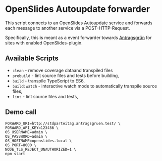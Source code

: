 # OpenSlides Autoupdate forwarder

This script connects to an OpenSlides Autoupdate service and forwards each message to another service via a POST-HTTP-Request. 

Specifically, this is meant as a event forwarder towards [Antragsgrün](https://github.com/CatoTH/antragsgruen) for sites with enabled OpenSlides-plugin.

## Available Scripts

- `clean` - remove coverage dataand transpiled files
- `prebuild` - lint source files and tests before building,
- `build` - transpile TypeScript to ES6,
- `build:watch` - interactive watch mode to automatically transpile source files,
- `lint` - lint source files and tests,

## Demo call

```
FORWARD_URI=http://stdparteitag.antragsgruen.test/ \
FORWARD_API_KEY=123456 \
OS_USERNAME=admin \
OS_PASSWORD=admin \
OS_HOSTNAME=openslides.local \
OS_PORT=8000 \
NODE_TLS_REJECT_UNAUTHORIZED=1 \
npm start
```